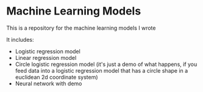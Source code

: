 # Machine Learning Models

This is a repository for the machine learning models I wrote

It includes: 
  - Logistic regression model
  - Linear regression model
  - Circle logistic regression model (it's just a demo of what happens, if you feed data into a logistic regression model that has a circle shape in a euclidean 2d coordinate system)
  - Neural network with demo
